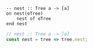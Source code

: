 ```applescript
-- nest :: Tree a -> [a]
on nest(oTree)
    nest of oTree
end nest
```

```js
// nest :: Tree a -> [a]
const nest = tree => tree.nest;
```